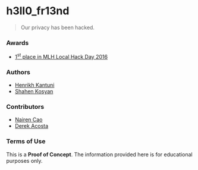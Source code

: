 # h3ll0_fr13nd
> Our privacy has been hacked.

### Awards
- [1<sup>st</sup> place in MLH Local Hack Day 2016](https://devpost.com/software/h3ll0_fr13nd)

### Authors
- [Henrikh Kantuni](https://github.com/kantuni)
- [Shahen Kosyan](https://github.com/k0syan)

### Contributors
- [Nairen Cao](https://github.com/formymc)
- [Derek Acosta](https://github.com/derekacosta)

### Terms of Use
This is a **Proof of Concept**. The information provided here is for educational purposes only.
